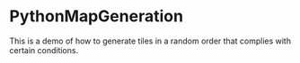 # PythonMapGeneration
This is a demo of how to generate tiles in a random order that complies with certain conditions. 
